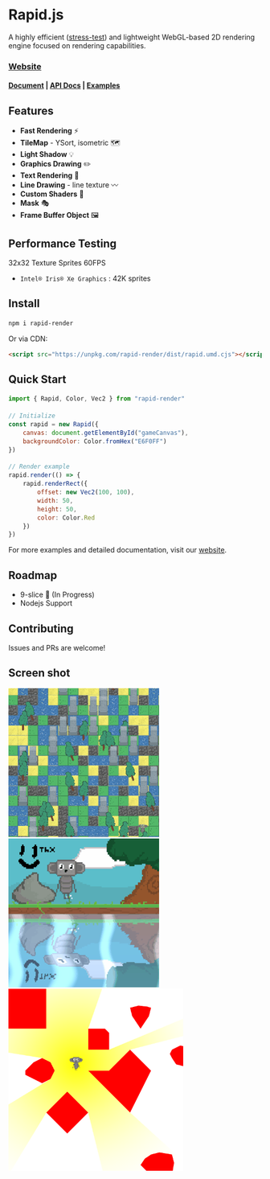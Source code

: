 
# Rapid.js

A highly efficient ([stress-test](https://nightre.github.io/Rapid.js/docs/examples.html)) and lightweight WebGL-based 2D rendering engine focused on rendering capabilities.

### [Website](https://nightre.github.io/Rapid.js/docs/index.html)

#### [Document](https://nightre.github.io/Rapid.js/docs/docs.html) | [API Docs](https://nightre.github.io/Rapid.js/docs/api/index.html) | [Examples](https://nightre.github.io/Rapid.js/docs/examples.html)

## Features

* **Fast Rendering** ⚡
* **TileMap** - YSort, isometric 🗺️
* **Light Shadow** 💡
* **Graphics Drawing** ✏️
* **Text Rendering** 📝
* **Line Drawing** - line texture 〰️
* **Custom Shaders** 🎨
* **Mask** 🎭
* **Frame Buffer Object** 🖼️

## Performance Testing

32x32 Texture Sprites 60FPS

* `Intel® Iris® Xe Graphics` : 42K sprites

## Install

```bash
npm i rapid-render
```

Or via CDN:

```html
<script src="https://unpkg.com/rapid-render/dist/rapid.umd.cjs"></script>
```

## Quick Start

```js
import { Rapid, Color, Vec2 } from "rapid-render"

// Initialize
const rapid = new Rapid({
    canvas: document.getElementById("gameCanvas"),
    backgroundColor: Color.fromHex("E6F0FF")
})

// Render example
rapid.render(() => {
    rapid.renderRect({ 
        offset: new Vec2(100, 100), 
        width: 50, 
        height: 50, 
        color: Color.Red 
    })
})
```

For more examples and detailed documentation, visit our [website](https://nightre.github.io/Rapid.js/docs/index.html).

## Roadmap

* 9-slice 🚧 (In Progress)
* Nodejs Support

## Contributing

Issues and PRs are welcome!

## Screen shot

![1](./screenshot/1.gif)
![2](./screenshot/2.gif)
![3](./screenshot/3.png)

